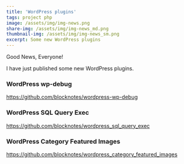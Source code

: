 ```yaml
---
title: 'WordPress plugins'
tags: project php
image: /assets/img/img-news.png
share-img: /assets/img/img-news_md.png
thumbnail-img: /assets/img/img-news_sm.png
excerpt: Some new WordPress plugins
---
```


Good News, Everyone!

I have just published some new WordPress plugins.

### WordPress wp-debug

<https://github.com/blocknotes/wordpress-wp-debug>

### WordPress SQL Query Exec

<https://github.com/blocknotes/wordpress_sql_query_exec>

### WordPress Category Featured Images

<https://github.com/blocknotes/wordpress_category_featured_images>
